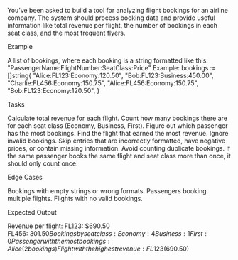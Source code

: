 You’ve been asked to build a tool for analyzing flight bookings for an airline company. The system should process booking data and provide useful information like total revenue per flight, the number of bookings in each seat class, and the most frequent flyers.



 Example

A list of bookings, where each booking is a string formatted like this:
"PassengerName:FlightNumber:SeatClass:Price"
Example: bookings := []string{
    "Alice:FL123:Economy:120.50",
    "Bob:FL123:Business:450.00",
    "Charlie:FL456:Economy:150.75",
    "Alice:FL456:Economy:150.75",
    "Bob:FL123:Economy:120.50",
}


 Tasks

Calculate total revenue for each flight.
Count how many bookings there are for each seat class (Economy, Business, First).
Figure out which passenger has the most bookings.
Find the flight that earned the most revenue.
Ignore invalid bookings.
Skip entries that are incorrectly formatted, have negative prices, or contain missing information.
Avoid counting duplicate bookings.
If the same passenger books the same flight and seat class more than once, it should only count once.


Edge Cases 

Bookings with empty strings or wrong formats.
Passengers booking multiple flights.
Flights with no valid bookings.


Expected  Output 

Revenue per flight: FL123: $690.50  
FL456: $301.50  
Bookings by seat class: Economy: 4  
Business: 1  
First: 0  
Passenger with the most bookings: Alice (2 bookings)  
Flight with the highest revenue: FL123 ($690.50)  